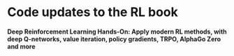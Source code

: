# Code updates to the RL book 

**Deep Reinforcement Learning Hands-On: Apply modern RL methods, with deep Q-networks, value iteration, policy gradients, TRPO, AlphaGo Zero and more**
